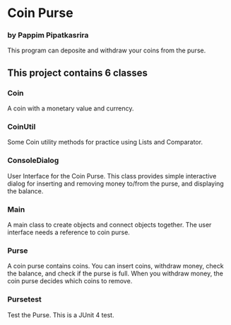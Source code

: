 # Coin Purse

### by Pappim Pipatkasrira

This program can deposite and withdraw your coins from the purse.

## This project contains 6 classes

### Coin
A coin with a monetary value and currency.

### CoinUtil
Some Coin utility methods for practice using Lists and Comparator.

### ConsoleDialog
User Interface for the Coin Purse.
This class provides simple interactive dialog for inserting
and removing money to/from the purse, and displaying the
balance.

### Main
A main class to create objects and connect objects together.
The user interface needs a reference to coin purse.

### Purse
A coin purse contains coins.
You can insert coins, withdraw money, check the balance,
and check if the purse is full.
When you withdraw money, the coin purse decides which
coins to remove.

### Pursetest
Test the Purse.
This is a JUnit 4 test.
